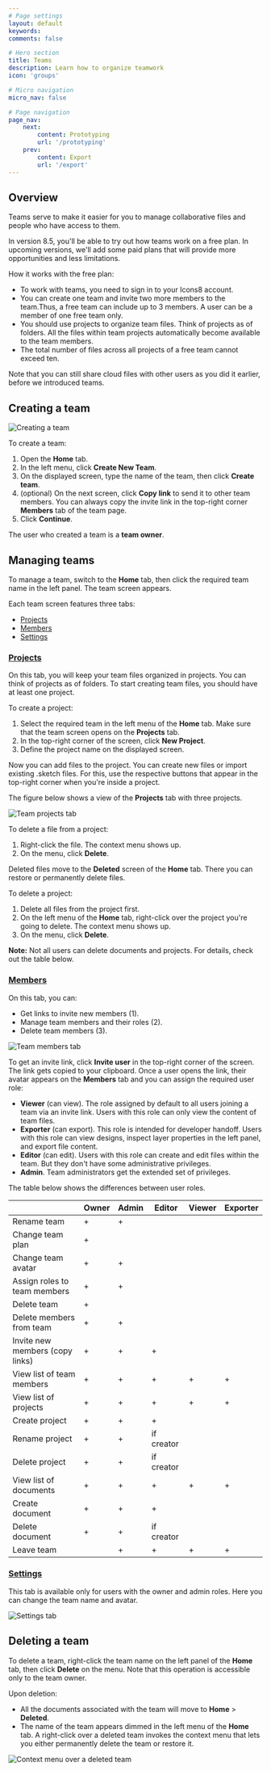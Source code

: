 ```yaml
---
# Page settings
layout: default
keywords:
comments: false

# Hero section
title: Teams
description: Learn how to organize teamwork
icon: 'groups'

# Micro navigation
micro_nav: false

# Page navigation
page_nav:
    next:
        content: Prototyping
        url: '/prototyping'
    prev:
        content: Export
        url: '/export'
---
```


## Overview

Teams serve to make it easier for you to manage collaborative files and people who have access to them.

In version 8.5, you'll be able to try out how teams work on a free plan. In upcoming versions, we'll add some paid plans that will provide more opportunities and less limitations.

How it works with the free plan:

* To work with teams, you need to sign in to your Icons8 account.
* You can create one team and invite two more members to the team.Thus, a free team can include up to 3 members. A user can be a member of one free team only.
* You should use projects to organize team files. Think of projects as of folders. All the files within team projects automatically become available to the team members.
* The total number of files across all projects of a free team cannot exceed ten.

Note that you can still share cloud files with other users as you did it earlier, before we introduced teams.

## Creating a team

![Creating a team](public/teams-add.png)



To create a team:

1. Open the **Home** tab.
2. In the left menu, click **Create New Team**.
3. On the displayed screen, type the name of the team, then click **Create team**.
4. (optional) On the next screen, click **Copy link** to send it to other team members. You can always copy the invite link in the top-right corner **Members** tab of the team page.  
5. Click **Continue**.

The user who created a team is a **team owner**.


## Managing teams

To manage a team, switch to the **Home** tab, then click the required team name in the left panel. The team screen appears.

Each team screen features three tabs:

* [Projects](#projects)
* [Members](#members)
* [Settings](#settings)

### [Projects](#projects)

On this tab, you will keep your team files organized in projects. You can think of projects as of folders. To start creating team files, you should have at least one project.

To create a project:

1. Select the required team in the left menu of the **Home** tab. Make sure that the team screen opens on the **Projects** tab.
2. In the top-right corner of the screen, click **New Project**.
3. Define the project name on the displayed screen.

Now you can add files to the project. You can create new files or import existing .sketch files. For this, use the respective buttons that appear in the top-right corner when you're inside a project.

The figure below shows a view of the **Projects** tab with three projects.

![Team projects tab](public/teams-prjectstab1.png)

To delete a file from a project:

1. Right-click the file. The context menu shows up.
2. On the menu, click **Delete**.

Deleted files move to the **Deleted** screen of the **Home** tab. There you can restore or permanently delete files. 


To delete a project:
1. Delete all files from the project first.
2. On the left menu of the **Home** tab, right-click over the project you're going to delete. The context menu shows up.
3. On the menu, click **Delete**.

<div class="callout callout--warning">
    <p><strong>Note:</strong> Not all users can delete documents and projects. For details, check out the table below.</p>
</div>

### [Members](#members)

On this tab, you can:

* Get links to invite new members (1).
* Manage team members and their roles (2).
* Delete team members (3).

![Team members tab](public/teams-members1.png)

To get an invite link, click **Invite user** in the top-right corner of the screen. The link gets copied to your clipboard. Once a user opens the link, their avatar appears on the **Members** tab and you can assign the required user role:

* **Viewer** (can view). The role assigned by default to all users joining a team via an invite link. Users with this role can only view the content of team files.
* **Exporter** (can export). This role is intended for developer handoff. Users with this role can view designs, inspect layer properties in the left panel, and export file content.
* **Editor** (can edit). Users with this role can create and edit files within the team. But they don't have some administrative privileges.
* **Admin**. Team administrators get the extended set of privileges.

The table below shows the differences between user roles.


|         | Owner    | Admin | Editor | Viewer | Exporter |
| ------------- |-------------|---------------|-------------|---------------| ---------------|
| Rename team |+ | + |   |  |  |
| Change team plan |+ |  |   |  |  |
| Change team avatar |+ | + |   |  |  |
| Assign roles to team members |+ | + |   |  |  |
| Delete team |+ |  |   |  |  |
| Delete members from team  |+ | + |   |  |  |
| Invite new members (copy links) |+ | + | +  |  |  |
| View list of team members |+ | + | + | + | + |
| View list of projects | + | + |  + | + | + |
| Create project |+ | + | +  |  |  |
| Rename project |+ | + | if creator  |  |  |
| Delete project |+ | + | if creator  |  |  |
| View list of documents | + | + |  + | + | + |
| Create document |+ | + | +  |  |  |
| Delete document |+ | + | if creator  |  |  |
| Leave team |  | + |  + | + | + |



### [Settings](#settings)

This tab is available only for users with the owner and admin roles. Here you can change the team name and avatar.

![Settings tab](public/teams-settings.png)



## Deleting a team

To delete a team, right-click the team name on the left panel of the **Home** tab, then click **Delete** on the menu. Note that this operation is accessible only to the team owner.




Upon deletion:
* All the documents associated with the team will move to **Home** > **Deleted**.
* The name of the team appears dimmed in the left menu of the **Home** tab. A right-click over a deleted team invokes the context menu that lets you either permanently delete the team or restore it.

![Context menu over a deleted team](public/teams-delteam.png)